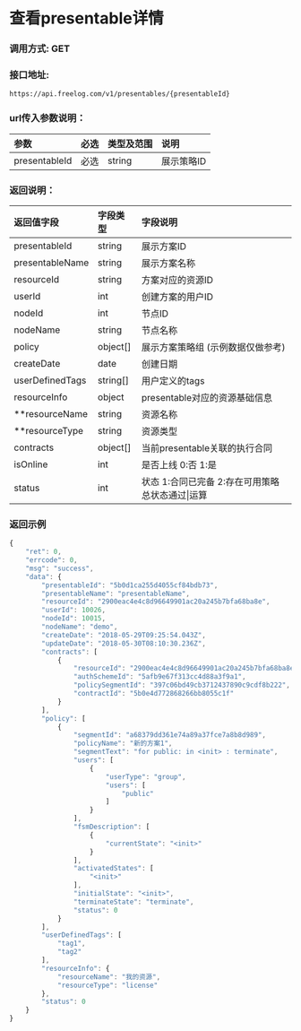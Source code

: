 # 查看presentable详情

### 调用方式: GET

### 接口地址:

```
https://api.freelog.com/v1/presentables/{presentableId}
```

### url传入参数说明：

| 参数 | 必选 | 类型及范围 | 说明 |
| :--- | :--- | :--- | :--- |
|presentableId|必选|string|展示策略ID


### 返回说明：

| 返回值字段 | 字段类型 | 字段说明 |
| :--- | :--- | :--- |
| presentableId | string | 展示方案ID|
| presentableName | string | 展示方案名称 |
| resourceId | string | 方案对应的资源ID |
| userId | int| 创建方案的用户ID |
| nodeId | int| 节点ID |
| nodeName | string| 节点名称 |
| policy| object[]| 展示方案策略组 (示例数据仅做参考)|
| createDate| date|创建日期|
| userDefinedTags| string[]| 用户定义的tags |
| resourceInfo| object| presentable对应的资源基础信息 |
| **resourceName| string| 资源名称 |
| **resourceType| string| 资源类型 |
| contracts | object[]| 当前presentable关联的执行合同 |
| isOnline | int| 是否上线 0:否 1:是 |
| status | int| 状态 1:合同已完备  2:存在可用策略 总状态通过\|运算 |



### 返回示例

```js
{
    "ret": 0,
    "errcode": 0,
    "msg": "success",
    "data": {
        "presentableId": "5b0d1ca255d4055cf84bdb73",
        "presentableName": "presentableName",
        "resourceId": "2900eac4e4c8d96649901ac20a245b7bfa68ba8e",
        "userId": 10026,
        "nodeId": 10015,
        "nodeName": "demo",
        "createDate": "2018-05-29T09:25:54.043Z",
        "updateDate": "2018-05-30T08:10:30.236Z",
        "contracts": [
            {
                "resourceId": "2900eac4e4c8d96649901ac20a245b7bfa68ba8e",
                "authSchemeId": "5afb9e67f313cc4d88a3f9a1",
                "policySegmentId": "397c06bd49cb3712437890c9cdf8b222",
                "contractId": "5b0e4d772868266bb8055c1f"
            }
        ],
        "policy": [
            {
                "segmentId": "a68379dd361e74a89a37fce7a8b8d989",
                "policyName": "新的方案1",
                "segmentText": "for public: in <init> : terminate",
                "users": [
                    {
                        "userType": "group",
                        "users": [
                            "public"
                        ]
                    }
                ],
                "fsmDescription": [
                    {
                        "currentState": "<init>"
                    }
                ],
                "activatedStates": [
                    "<init>"
                ],
                "initialState": "<init>",
                "terminateState": "terminate",
                "status": 0
            }
        ],
        "userDefinedTags": [
            "tag1",
            "tag2"
        ],
        "resourceInfo": {
            "resourceName": "我的资源",
            "resourceType": "license"
        },
        "status": 0
    }
}
```